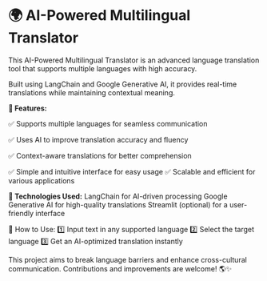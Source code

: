 # 🌍 AI-Powered Multilingual Translator

 This AI-Powered Multilingual Translator is an advanced language translation tool that supports multiple languages with high accuracy. 
 
 Built using LangChain and Google Generative AI, it provides real-time translations while maintaining contextual meaning.

**🔹 Features:**

✅ Supports multiple languages for seamless communication

✅ Uses AI to improve translation accuracy and fluency

✅ Context-aware translations for better comprehension

✅ Simple and intuitive interface for easy usage
✅ Scalable and efficient for various applications

**🔧 Technologies Used:**
LangChain for AI-driven processing
Google Generative AI for high-quality translations
Streamlit (optional) for a user-friendly interface

🚀 How to Use:
1️⃣ Input text in any supported language
2️⃣ Select the target language
3️⃣ Get an AI-optimized translation instantly

This project aims to break language barriers and enhance cross-cultural communication. Contributions and improvements are welcome! 🌎✨
